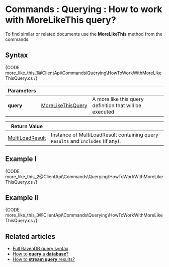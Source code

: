 # Commands : Querying : How to work with MoreLikeThis query?

To find similar or related documents use the **MoreLikeThis** method from the commands.

## Syntax

{CODE more_like_this_1@ClientApi\Commands\Querying\HowToWorkWithMoreLikeThisQuery.cs /}

| Parameters | | |
| ------------- | ------------- | ----- |
| **query** | [MoreLikeThisQuery](../../../glossary/more-like-this-query) | A more like this query definition that will be executed |

| Return Value | |
| ------------- | ----- |
| [MultiLoadResult](../../../glossary/multi-load-result) | Instance of MultiLoadResult containing query `Results` and `Includes` (if any). |

## Example I

{CODE more_like_this_2@ClientApi\Commands\Querying\HowToWorkWithMoreLikeThisQuery.cs /}

## Example II

{CODE more_like_this_3@ClientApi\Commands\Querying\HowToWorkWithMoreLikeThisQuery.cs /}

## Related articles

- [Full RavenDB query syntax](../../../indexes/querying/full-query-syntax)   
- [How to **query** a **database**?](../../../client-api/commands/querying/how-to-query-a-database)   
- [How to **stream query** results?](../../../client-api/commands/querying/how-to-stream-query-results)   